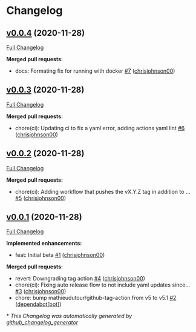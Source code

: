 # Changelog

## [v0.0.4](https://github.com/chrisjohnson00/solaredge-prometheus-exporter/tree/v0.0.4) (2020-11-28)

[Full Changelog](https://github.com/chrisjohnson00/solaredge-prometheus-exporter/compare/v0.0.3...v0.0.4)

**Merged pull requests:**

- docs: Formating fix for running with docker [\#7](https://github.com/chrisjohnson00/solaredge-prometheus-exporter/pull/7) ([chrisjohnson00](https://github.com/chrisjohnson00))

## [v0.0.3](https://github.com/chrisjohnson00/solaredge-prometheus-exporter/tree/v0.0.3) (2020-11-28)

[Full Changelog](https://github.com/chrisjohnson00/solaredge-prometheus-exporter/compare/v0.0.2...v0.0.3)

**Merged pull requests:**

- chore\(ci\): Updating ci to fix a yaml error, adding actions yaml lint [\#6](https://github.com/chrisjohnson00/solaredge-prometheus-exporter/pull/6) ([chrisjohnson00](https://github.com/chrisjohnson00))

## [v0.0.2](https://github.com/chrisjohnson00/solaredge-prometheus-exporter/tree/v0.0.2) (2020-11-28)

[Full Changelog](https://github.com/chrisjohnson00/solaredge-prometheus-exporter/compare/v0.0.1...v0.0.2)

**Merged pull requests:**

- chore\(ci\): Adding workflow that pushes the vX.Y.Z tag in addition to … [\#5](https://github.com/chrisjohnson00/solaredge-prometheus-exporter/pull/5) ([chrisjohnson00](https://github.com/chrisjohnson00))

## [v0.0.1](https://github.com/chrisjohnson00/solaredge-prometheus-exporter/tree/v0.0.1) (2020-11-28)

[Full Changelog](https://github.com/chrisjohnson00/solaredge-prometheus-exporter/compare/b0c72149d12ec96391ca150e8100420bb4067092...v0.0.1)

**Implemented enhancements:**

- feat: Initial beta [\#1](https://github.com/chrisjohnson00/solaredge-prometheus-exporter/pull/1) ([chrisjohnson00](https://github.com/chrisjohnson00))

**Merged pull requests:**

- revert: Downgrading tag action [\#4](https://github.com/chrisjohnson00/solaredge-prometheus-exporter/pull/4) ([chrisjohnson00](https://github.com/chrisjohnson00))
- chore\(ci\): Fixing auto release flow to not include yaml updates since… [\#3](https://github.com/chrisjohnson00/solaredge-prometheus-exporter/pull/3) ([chrisjohnson00](https://github.com/chrisjohnson00))
- chore: bump mathieudutour/github-tag-action from v5 to v5.1 [\#2](https://github.com/chrisjohnson00/solaredge-prometheus-exporter/pull/2) ([dependabot[bot]](https://github.com/apps/dependabot))



\* *This Changelog was automatically generated by [github_changelog_generator](https://github.com/github-changelog-generator/github-changelog-generator)*
